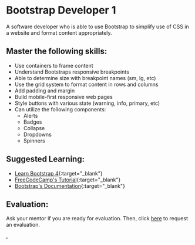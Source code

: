 # Bootstrap Developer 1

A software developer who is able to use Bootstrap to simplify use of CSS in a website and format content appropriately.

## Master the following skills:

- Use containers to frame content
- Understand Bootstraps responsive breakpoints
- Able to determine size with breakpoint names (sm, lg, etc)
- Use the grid system to format content in rows and columns
- Add padding and margin
- Build mobile-first responsive web pages
- Style buttons with various state (warning, info, primary, etc)
- Can utilize the following components:
  - Alerts
  - Badges
  - Collapse
  - Dropdowns
  - Spinners

## Suggested Learning:

- [Learn Bootstrap 4](https://www.freecodecamp.org/news/want-to-learn-bootstrap-4-heres-our-free-10-part-course-happy-easter-35c004dc45a4/){:target="\_blank"}
- [FreeCodeCamp's Tutorial](https://www.freecodecamp.org/news/the-best-bootstrap-examples/){:target="\_blank"}
- [Bootstrap's Documentation](https://getbootstrap.com/docs/4.4/getting-started/introduction/){:target="\_blank"}

## Evaluation:

Ask your mentor if you are ready for evaluation. Then, click [here](https://webdev.codex.academy/mastery-eval-2?badge=66Pz-G6UScWSrbCUxsHuSg) to request an evaluation.

[.](level-2)
